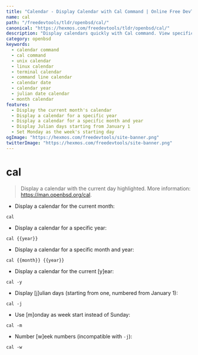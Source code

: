 ```yaml
---
title: "Calendar - Display Calendar with Cal Command | Online Free DevTools by Hexmos"
name: cal
path: "/freedevtools/tldr/openbsd/cal/"
canonical: "https://hexmos.com/freedevtools/tldr/openbsd/cal/"
description: "Display calendars quickly with Cal command. View specific months, years, and Julian dates. Free online tool, no registration required."
category: openbsd
keywords:
  - calendar command
  - cal command
  - unix calendar
  - linux calendar
  - terminal calendar
  - command line calendar
  - calendar date
  - calendar year
  - julian date calendar
  - month calendar
features:
  - Display the current month's calendar
  - Display a calendar for a specific year
  - Display a calendar for a specific month and year
  - Display Julian days starting from January 1
  - Set Monday as the week's starting day
ogImage: "https://hexmos.com/freedevtools/site-banner.png"
twitterImage: "https://hexmos.com/freedevtools/site-banner.png"
---
```


# cal

> Display a calendar with the current day highlighted.
> More information: <https://man.openbsd.org/cal>.

- Display a calendar for the current month:

`cal`

- Display a calendar for a specific year:

`cal {{year}}`

- Display a calendar for a specific month and year:

`cal {{month}} {{year}}`

- Display a calendar for the current [y]ear:

`cal -y`

- Display [j]ulian days (starting from one, numbered from January 1):

`cal -j`

- Use [m]onday as week start instead of Sunday:

`cal -m`

- Number [w]eek numbers (incompatible with `-j`):

`cal -w`
